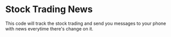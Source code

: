 # Stock Trading News
 This code will track the stock trading and send you messages to your phone with news everytime there's change on it.
